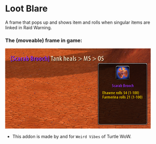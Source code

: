 Loot Blare
===

A frame that pops up and shows item and rolls when singular items are linked in Raid Warning.

### The (moveable) frame in game:  
![LootBlare Frame](./lootblareframe.png)  

* This addon is made by and for `Weird Vibes` of Turtle WoW.  